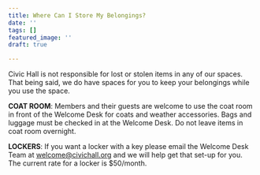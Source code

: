 ```yaml
---
title: Where Can I Store My Belongings?
date: ''
tags: []
featured_image: ''
draft: true

---
```

Civic Hall is not responsible for lost or stolen items in any of our spaces. That being said, we do have spaces for you to keep your belongings while you use the space.

**COAT ROOM**: Members and their guests are welcome to use the coat room in front of the Welcome Desk for coats and weather accessories. Bags and luggage must be checked in at the Welcome Desk. Do not leave items in coat room overnight.

**LOCKERS**: If you want a locker with a key please email the Welcome Desk Team at welcome@civichall.org and we will help get that set-up for you. The current rate for a locker is $50/month.